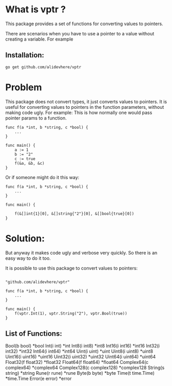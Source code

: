 # What is vptr ? 
This package provides a set of functions for converting values to pointers.

There are scenarios when you have to use a pointer to a value without creating a variable. For example


## Installation:

```
go get github.com/alidevhere/vptr
```

# Problem
This package does not convert types, it just converts values to pointers.
It is useful for converting values to pointers in the function parameters, without making code ugly.
For example:
This is how normally one would pass pointer params to a function.
```
func f(a *int, b *string, c *bool) {
	...
}

func main() {
	a := 1
	b := "2"
	c := true
	f(&a, &b, &c)
}
```

Or if someone might do it this way:

```
func f(a *int, b *string, c *bool) {
	...
}

func main() {

	f(&[]int{1}[0], &[]string{"2"}[0], &[]bool{true}[0])
}

```
# Solution:

But anyway it makes code ugly and verbose very quickly.
So there is an easy way to do it too.


It is possible to use this package to convert values to pointers:
```

"github.com/alidevhere/vptr"

func f(a *int, b *string, c *bool) {
	...
}

func main() {
	f(vptr.Int(1), vptr.String("2"), vptr.Bool(true))
}

```

## List of Functions:

Bool(b bool) *bool 
Int(i int) *int
Int8(i int8) *int8
Int16(i int16) *int16
Int32(i int32) *int32
Int64(i int64) *int64
Uint(i uint) *uint
Uint8(i uint8) *uint8
Uint16(i uint16) *uint16
Uint32(i uint32) *uint32
Uint64(i uint64) *uint64
Float32(f float32) *float32
Float64(f float64) *float64
Complex64(c complex64) *complex64
Complex128(c complex128) *complex128
String(s string) *string
Rune(r rune) *rune
Byte(b byte) *byte
Time(t time.Time) *time.Time
Error(e error) *error

 
